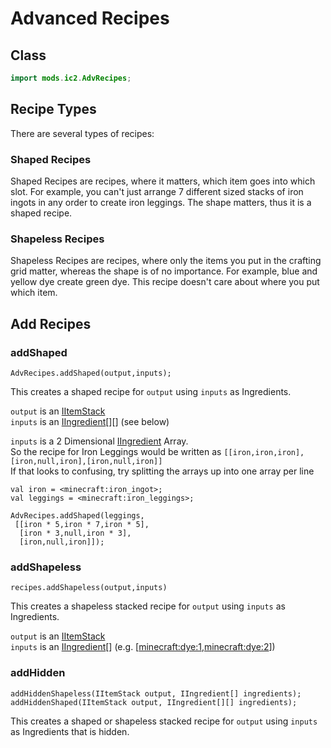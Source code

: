 # Advanced Recipes

## Class

```java
import mods.ic2.AdvRecipes;
```

## Recipe Types
There are several types of recipes:

### Shaped Recipes
Shaped Recipes are recipes, where it matters, which item goes into which slot.
For example, you can't just arrange 7 different sized stacks of iron ingots in any order to create iron leggings. The shape matters, thus it is a shaped recipe.

### Shapeless Recipes
Shapeless Recipes are recipes, where only the items you put in the crafting grid matter, whereas the shape is of no importance.
For example, blue and yellow dye create green dye. This recipe doesn't care about where you put which item.

## Add Recipes

### addShaped
```zenscript
AdvRecipes.addShaped(output,inputs);
```

This creates a shaped recipe for `output` using `inputs` as Ingredients.

`output` is an [IItemStack](https://docs.blamejared.com/1.12/en/#Vanilla/Items/IItemStack/)  
`inputs` is an [IIngredient](https://docs.blamejared.com/1.12/en/#Vanilla/Variable_Types/IIngredient/)[][] (see below)

`inputs` is a 2 Dimensional [IIngredient](https://docs.blamejared.com/1.12/en/#Vanilla/Variable_Types/IIngredient/) Array.  
So the recipe for Iron Leggings would be written as `[[iron,iron,iron],[iron,null,iron],[iron,null,iron]]`  
If that looks to confusing, try splitting the arrays up into one array per line
```zenscript
val iron = <minecraft:iron_ingot>;
val leggings = <minecraft:iron_leggings>;

AdvRecipes.addShaped(leggings,
 [[iron * 5,iron * 7,iron * 5],
  [iron * 3,null,iron * 3],
  [iron,null,iron]]);
```

### addShapeless
```zenscript
recipes.addShapeless(output,inputs)
```

This creates a shapeless stacked recipe for `output` using `inputs` as Ingredients.

`output` is an [IItemStack](https://docs.blamejared.com/1.12/en/#/Vanilla/Items/IItemStack/)  
`inputs` is an [IIngredient](https://docs.blamejared.com/1.12/en/#Vanilla/Variable_Types/IIngredient/)[]  (e.g. [<minecraft:dye:1>,<minecraft:dye:2>])

### addHidden
```zenscript
addHiddenShapeless(IItemStack output, IIngredient[] ingredients);
addHiddenShaped(IItemStack output, IIngredient[][] ingredients);
```

This creates a shaped or shapeless stacked recipe for `output` using `inputs` as Ingredients that is hidden. 